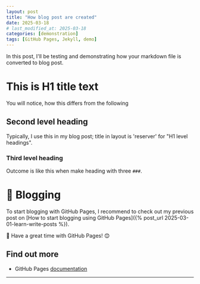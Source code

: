 ```yaml
---
layout: post
title: "How blog post are created"
date: 2025-03-18
# last_modified_at: 2025-03-18
categories: [demonstration]
tags: [GitHub Pages, Jekyll, demo]
---
```


In this post, I'll be testing and demonstrating how your markdown file is converted to blog post.

# This is H1 title text
You will notice, how this differs from the following

## Second level heading
Typically, I use this in my blog post; title in layout is 'reserver' for "H1 level headings".

### Third level heading
Outcome is like this when make heading with three `###`.


# 📝 Blogging
To start blogging with GitHub Pages,  I recommend to check out my previous post on [How to start blogging using GitHub Pages]({% post_url 2025-03-01-learn-write-posts %}).


📝 Have a great time with GitHub Pages! 😊

## <span id="ref"> Find out more </span>
- GitHub Pages [documentation](https://pages.github.com/)

--- 

